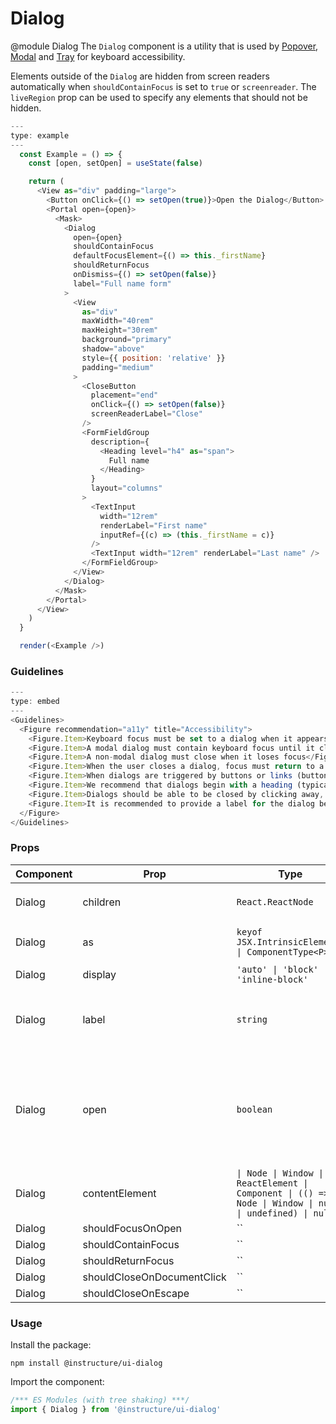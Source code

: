 # Dialog

@module Dialog
The `Dialog` component is a utility that is used by
[Popover](#Popover), [Modal](#Modal) and [Tray](#Tray) for keyboard accessibility.

Elements outside of the `Dialog` are hidden from screen readers automatically when `shouldContainFocus` is set to `true` or `screenreader`. The `liveRegion` prop can be used to specify any elements that should not be hidden.

```js
---
type: example
---
  const Example = () => {
    const [open, setOpen] = useState(false)

    return (
      <View as="div" padding="large">
        <Button onClick={() => setOpen(true)}>Open the Dialog</Button>
        <Portal open={open}>
          <Mask>
            <Dialog
              open={open}
              shouldContainFocus
              defaultFocusElement={() => this._firstName}
              shouldReturnFocus
              onDismiss={() => setOpen(false)}
              label="Full name form"
            >
              <View
                as="div"
                maxWidth="40rem"
                maxHeight="30rem"
                background="primary"
                shadow="above"
                style={{ position: 'relative' }}
                padding="medium"
              >
                <CloseButton
                  placement="end"
                  onClick={() => setOpen(false)}
                  screenReaderLabel="Close"
                />
                <FormFieldGroup
                  description={
                    <Heading level="h4" as="span">
                      Full name
                    </Heading>
                  }
                  layout="columns"
                >
                  <TextInput
                    width="12rem"
                    renderLabel="First name"
                    inputRef={(c) => (this._firstName = c)}
                  />
                  <TextInput width="12rem" renderLabel="Last name" />
                </FormFieldGroup>
              </View>
            </Dialog>
          </Mask>
        </Portal>
      </View>
    )
  }

  render(<Example />)
```

### Guidelines

```js
---
type: embed
---
<Guidelines>
  <Figure recommendation="a11y" title="Accessibility">
    <Figure.Item>Keyboard focus must be set to a dialog when it appears; usually on the first interactive element within the dialog</Figure.Item>
    <Figure.Item>A modal dialog must contain keyboard focus until it closes, so that keyboard or screen reader users won't mistakenly interact with background content that is meant to be hidden or inaccessible</Figure.Item>
    <Figure.Item>A non-modal dialog must close when it loses focus</Figure.Item>
    <Figure.Item>When the user closes a dialog, focus must return to a logical place within the page. This is usually to the element that triggered the dialog</Figure.Item>
    <Figure.Item>When dialogs are triggered by buttons or links (buttons are recommended), accessibility can be further enhanced by applying aria-haspopup="dialog" to the trigger. This will notify screen reader users that the trigger opens a dialog</Figure.Item>
    <Figure.Item>We recommend that dialogs begin with a heading (typically an H2)</Figure.Item>
    <Figure.Item>Dialogs should be able to be closed by clicking away, esc key and/or a close button</Figure.Item>
    <Figure.Item>It is recommended to provide a label for the dialog because, when specified, it will automatically set role="dialog". Alternatively, you can set aria-labelledby on the dialog to reference the ID of the visible title and set role="dialog" manually.</Figure.Item>
  </Figure>
</Guidelines>
```


### Props

| Component | Prop | Type | Required | Default | Description |
|-----------|------|------|----------|---------|-------------|
| Dialog | children | `React.ReactNode` | No | - | The children to be rendered within the `<Dialog />` |
| Dialog | as | `keyof JSX.IntrinsicElements \| ComponentType<P>` | No | - | The element to render as the component root, `span` by default |
| Dialog | display | `'auto' \| 'block' \| 'inline-block'` | No | - |  |
| Dialog | label | `string` | No | - | The aria-label to read for screen reader. When specified, it will automatically set role="dialog". |
| Dialog | open | `boolean` | No | `false` | Controls whether the `<Dialog />` is open. If this prop is changed, the focus region will be updated a bit later with `requestAnimationFrame()` to ensure that the elements in the `Dialog` are in the focus region. |
| Dialog | contentElement | `\| Node \| Window \| ReactElement \| Component \| (() => Node \| Window \| null \| undefined) \| null` | No | - | An element or a function returning an element that wraps the content of the `<Dialog />` |
| Dialog | shouldFocusOnOpen | `` | No | `true` |  |
| Dialog | shouldContainFocus | `` | No | `false` |  |
| Dialog | shouldReturnFocus | `` | No | `false` |  |
| Dialog | shouldCloseOnDocumentClick | `` | No | `true` |  |
| Dialog | shouldCloseOnEscape | `` | No | `true` |  |

### Usage

Install the package:

```shell
npm install @instructure/ui-dialog
```

Import the component:

```javascript
/*** ES Modules (with tree shaking) ***/
import { Dialog } from '@instructure/ui-dialog'
```

